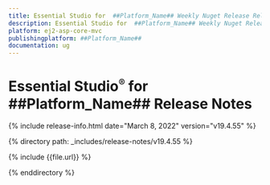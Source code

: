 ```yaml
---
title: Essential Studio for  ##Platform_Name## Weekly Nuget Release Release Notes  
description: Essential Studio for  ##Platform_Name## Weekly Nuget Release Release Notes  
platform: ej2-asp-core-mvc
publishingplatform: ##Platform_Name##
documentation: ug
---
```


# Essential Studio<sup style="font-size:70%">&reg;</sup> for  ##Platform_Name##  Release Notes  

{% include release-info.html date="March 8, 2022"  version="v19.4.55" %} 

{% directory path: _includes/release-notes/v19.4.55 %}

{% include {{file.url}} %}

{% enddirectory %}
